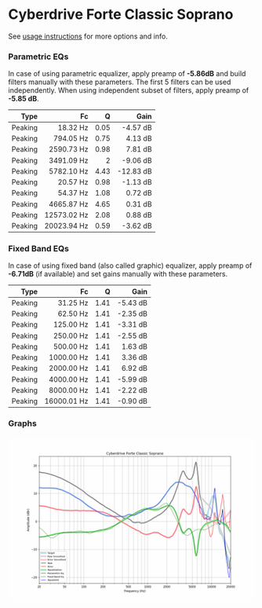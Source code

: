 # Cyberdrive Forte Classic Soprano
See [usage instructions](https://github.com/jaakkopasanen/AutoEq#usage) for more options and info.

### Parametric EQs
In case of using parametric equalizer, apply preamp of **-5.86dB** and build filters manually
with these parameters. The first 5 filters can be used independently.
When using independent subset of filters, apply preamp of **-5.85 dB**.

| Type    | Fc          |    Q | Gain      |
|--------:|------------:|-----:|----------:|
| Peaking | 18.32 Hz    | 0.05 | -4.57 dB  |
| Peaking | 794.05 Hz   | 0.75 | 4.13 dB   |
| Peaking | 2590.73 Hz  | 0.98 | 7.81 dB   |
| Peaking | 3491.09 Hz  | 2    | -9.06 dB  |
| Peaking | 5782.10 Hz  | 4.43 | -12.83 dB |
| Peaking | 20.57 Hz    | 0.98 | -1.13 dB  |
| Peaking | 54.37 Hz    | 1.08 | 0.72 dB   |
| Peaking | 4665.87 Hz  | 4.65 | 0.31 dB   |
| Peaking | 12573.02 Hz | 2.08 | 0.88 dB   |
| Peaking | 20023.94 Hz | 0.59 | -3.62 dB  |

### Fixed Band EQs
In case of using fixed band (also called graphic) equalizer, apply preamp of **-6.71dB**
(if available) and set gains manually with these parameters.

| Type    | Fc          |    Q | Gain     |
|--------:|------------:|-----:|---------:|
| Peaking | 31.25 Hz    | 1.41 | -5.43 dB |
| Peaking | 62.50 Hz    | 1.41 | -2.35 dB |
| Peaking | 125.00 Hz   | 1.41 | -3.31 dB |
| Peaking | 250.00 Hz   | 1.41 | -2.55 dB |
| Peaking | 500.00 Hz   | 1.41 | 1.63 dB  |
| Peaking | 1000.00 Hz  | 1.41 | 3.36 dB  |
| Peaking | 2000.00 Hz  | 1.41 | 6.92 dB  |
| Peaking | 4000.00 Hz  | 1.41 | -5.99 dB |
| Peaking | 8000.00 Hz  | 1.41 | -2.22 dB |
| Peaking | 16000.01 Hz | 1.41 | -0.90 dB |

### Graphs
![](./Cyberdrive%20Forte%20Classic%20Soprano.png)